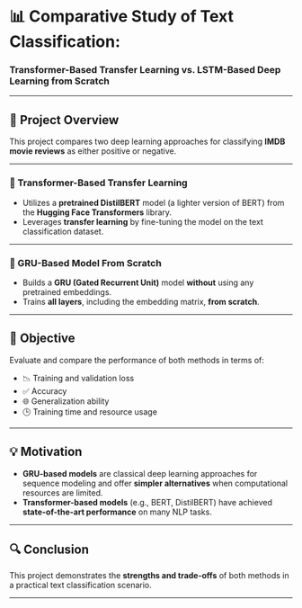 # 📊 Comparative Study of Text Classification:  
### Transformer-Based Transfer Learning vs. LSTM-Based Deep Learning from Scratch

---

## 📌 Project Overview

This project compares two deep learning approaches for classifying **IMDB movie reviews** as either positive or negative.

---

### 🔹 Transformer-Based Transfer Learning

- Utilizes a **pretrained DistilBERT** model (a lighter version of BERT) from the **Hugging Face Transformers** library.
- Leverages **transfer learning** by fine-tuning the model on the text classification dataset.

---

### 🔸 GRU-Based Model From Scratch

- Builds a **GRU (Gated Recurrent Unit)** model **without** using any pretrained embeddings.
- Trains **all layers**, including the embedding matrix, **from scratch**.

---

## 🎯 Objective

Evaluate and compare the performance of both methods in terms of:

- 📉 Training and validation loss  
- ✅ Accuracy  
- 🌐 Generalization ability  
- 🕒 Training time and resource usage  

---

## 💡 Motivation

- **GRU-based models** are classical deep learning approaches for sequence modeling and offer **simpler alternatives** when computational resources are limited.
- **Transformer-based models** (e.g., BERT, DistilBERT) have achieved **state-of-the-art performance** on many NLP tasks.

---

## 🔍 Conclusion

This project demonstrates the **strengths and trade-offs** of both methods in a practical text classification scenario.

---

